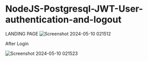 ﻿# NodeJS-Postgresql-JWT-User-authentication-and-logout


LANDING PAGE
![Screenshot 2024-05-10 021512](https://github.com/snehalkr3030/NodeJS-Postgresql-JWT-User-authentication-and-logout/assets/167300047/5a198a26-a729-428b-8814-22acf1f5a672)

After Login 

![Screenshot 2024-05-10 021523](https://github.com/snehalkr3030/NodeJS-Postgresql-JWT-User-authentication-and-logout/assets/167300047/f190b94b-3b36-4344-9d1b-215af316441e)

